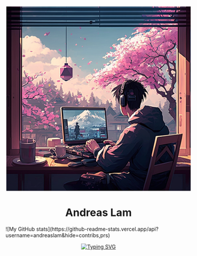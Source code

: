 <p align="center">
    <img src="Avatar.png" width="500" height="500">
</p>
<h1 align="center">
    Andreas Lam
</h1>
![My GitHub stats](https://github-readme-stats.vercel.app/api?username=andreaslam&hide=contribs,prs)
<p align="center">
    <a href="https://git.io/typing-svg"><img src="https://readme-typing-svg.demolab.com?font=Consolas&duration=1000&pause=1000&color=6778CA&background=FFFFFF00&center=true&vCenter=true&width=435&lines=Web+Developer;Machine+Learning+Developer;Game+Developer" alt="Typing SVG" /></a>
</p>
